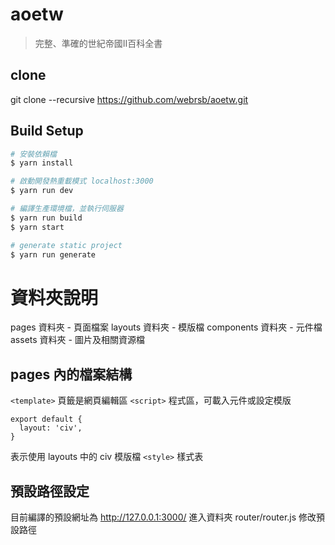 # aoetw

> 完整、準確的世紀帝國II百科全書

## clone
git clone --recursive https://github.com/webrsb/aoetw.git

## Build Setup

``` bash
# 安裝依賴檔
$ yarn install

# 啟動開發熱重載模式 localhost:3000
$ yarn run dev

# 編譯生產環境檔，並執行伺服器
$ yarn run build
$ yarn start

# generate static project
$ yarn run generate
```

# 資料夾說明
pages 資料夾 - 頁面檔案
layouts 資料夾 - 模版檔
components 資料夾 - 元件檔
assets 資料夾 - 圖片及相關資源檔

## pages 內的檔案結構
`<template>` 頁籤是網頁編輯區
`<script>` 程式區，可載入元件或設定模版
```
export default {
  layout: 'civ',
}
```
表示使用 layouts 中的 civ 模版檔
`<style>` 樣式表

## 預設路徑設定
目前編譯的預設網址為 http://127.0.0.1:3000/
進入資料夾 router/router.js 修改預設路徑
